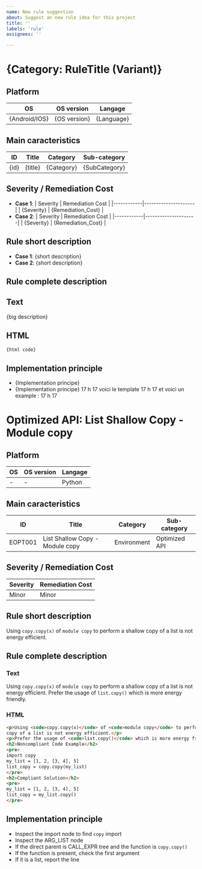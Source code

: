 ```yaml
---
name: New rule suggestion
about: Suggest an new rule idea for this project
title: ''
labels: 'rule'
assignees: ''

---
```


# {Category: RuleTitle (Variant)}

## Platform

| OS | OS version | Langage |
|---------------|--------------|------------|
| {Android/IOS} | {OS version} | {Language} |

## Main caracteristics

| ID | Title | Category | Sub-category |
|----------|----------------------|-------------|----------------|
| {id} | {title} | {Category} | {SubCategory} |

## Severity / Remediation Cost

- **Case 1**:
  | Severity | Remediation Cost |
  |------------|---------------------|
  | {Severity} | {Remediation_Cost} |
- **Case 2**:
  | Severity | Remediation Cost |
  |------------|---------------------|
  | {Severity} | {Remediation_Cost} |

## Rule short description

- **Case 1**: {short description}
- **Case 2**: {short description}

## Rule complete description

## Text

{big description}

## HTML

 ```html
{html code}
```

## Implementation principle

- {Implementation principe}
- {Implementation principe}
  17 h 17
  voici le template
  17 h 17
  et voici un example :
  17 h 17

# Optimized API: List Shallow Copy - Module copy

## Platform

| OS | OS version | Langage |
|----------|------------|-----------|
| - | - | Python |

## Main caracteristics

| ID | Title | Category | Sub-category |
|---------|----------------------------------|-------------|----------------|
| EOPT001 | List Shallow Copy - Module copy | Environment | Optimized API |

## Severity / Remediation Cost

| Severity | Remediation Cost |
|----------|------------------|
| Minor | Minor |

## Rule short description

Using `copy.copy(x)` of `module copy` to perform a shallow copy of a list is not energy efficient.

## Rule complete description

### Text

Using `copy.copy(x)` of `module copy` to perform a shallow copy of a list is not energy efficient.
Prefer the usage of `list.copy()` which is more energy friendly.

### HTML

 ```html
<p>Using <code>copy.copy(x)</code> of <code>module copy</code> to perform a shallow
copy of a list is not energy efficient.</p>
<p>Prefer the usage of <code>list.copy()</code> which is more energy friendly.</p>
<h2>Noncompliant Code Example</h2>
<pre>
import copy
 my_list = [1, 2, [3, 4], 5]
list_copy = copy.copy(my_list)
</pre>
<h2>Compliant Solution</h2>
<pre>
my_list = [1, 2, [3, 4], 5]
list_copy = my_list.copy()
</pre>
```

## Implementation principle

- Inspect the import node to find `copy` import
- Inspect the ARG_LIST node
- If the direct parent is CALL_EXPR tree and the function is `copy.copy()`
- If the function is present, check the first argument
- If it is a list, report the line